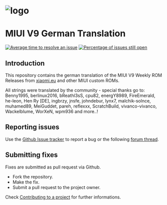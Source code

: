 # ![logo](http://i.imgur.com/pMrGibE.jpg)
# MIUI V9 German Translation

[![Average time to resolve an issue](http://isitmaintained.com/badge/resolution/berlinux2016/MIUI9-ger.svg)](http://isitmaintained.com/project/berlinux2016/MIUI9-ger "Average time to resolve an issue") [![Percentage of issues still open](http://isitmaintained.com/badge/open/berlinux2016/MIUI9-ger.svg)](http://isitmaintained.com/project/berlinux2016/MIUI9-ger "Percentage of issues still open")

## Introduction

This repository contains the german translation of the MIUI V9 Weekly ROM Releases from [xiaomi.eu](http://xiaomi.eu/community/forums/103/) and other MIUI custom ROMs.

All strings were translated by the community - special thanks go to:
Benny1995, berlinux2016, bReathl3sS, cpu82, energY8989, FireEmerald, he-leon, Hen Ry [DE], ingbrzy, jnsfe, johndebur, lynx7, malchik-solnce, muhamed89, MeiGuddet, pareh, reflexxx, ScratchBuild, vivanco-vivanco, Wackelblume, WorXeN, wpm936 and more..!

## Reporting issues

Use the [Github Issue tracker](https://github.com/berlinux2016/MIUI9-ger/issues) to report a bug or the following [forum thread](http://xiaomi.eu/community/threads/28411).


## Submitting fixes

Fixes are submitted as pull request via Github.

- Fork the repository.
- Make the fix.
- Submit a pull request to the project owner.

Check [Contributing to a project](https://guides.github.com/activities/forking) for further informations.
